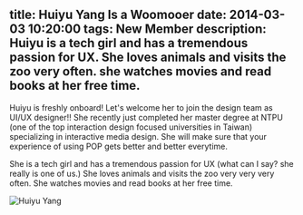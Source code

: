 title: Huiyu Yang Is a Woomooer
date: 2014-03-03 10:20:00
tags: New Member
description: Huiyu is a tech girl and has a tremendous passion for UX. She loves animals and visits the zoo very often. she watches movies and read books at her free time.
---

Huiyu is freshly onboard! Let's welcome her to join the design team as UI/UX designer!! She recently just completed her master degree at NTPU (one of the top interaction design focused universities in Taiwan) specializing in interactive media design. She will make sure that your experience of using POP gets better and better everytime.

She is a tech girl and has a tremendous passion for UX (what can I say? she really is one of us.) She loves animals and visits the zoo very very very often. She watches movies and read books at her free time.

![Huiyu Yang](/img/profile/huiyu-yang.png)
